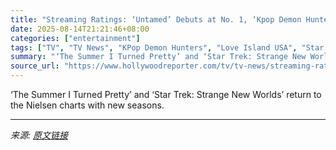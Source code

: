 ```yaml
---
title: "Streaming Ratings: ‘Untamed’ Debuts at No. 1, ‘Kpop Demon Hunters’ Hits High"
date: 2025-08-14T21:21:46+08:00
categories: ["entertainment"]
tags: ["TV", "TV News", "KPop Demon Hunters", "Love Island USA", "Star Trek: Strange New Worlds", "Streaming Ratings", "The Summer I Turned Pretty", "TV Ratings", "Untamed"]
summary: "‘The Summer I Turned Pretty’ and ‘Star Trek: Strange New Worlds’ return to the Nielsen charts with new seasons."
source_url: "https://www.hollywoodreporter.com/tv/tv-news/streaming-ratings-july-14-20-2025-1236345036/"
---
```


‘The Summer I Turned Pretty’ and ‘Star Trek: Strange New Worlds’ return to the Nielsen charts with new seasons.

---

*来源: [原文链接](https://www.hollywoodreporter.com/tv/tv-news/streaming-ratings-july-14-20-2025-1236345036/)*
